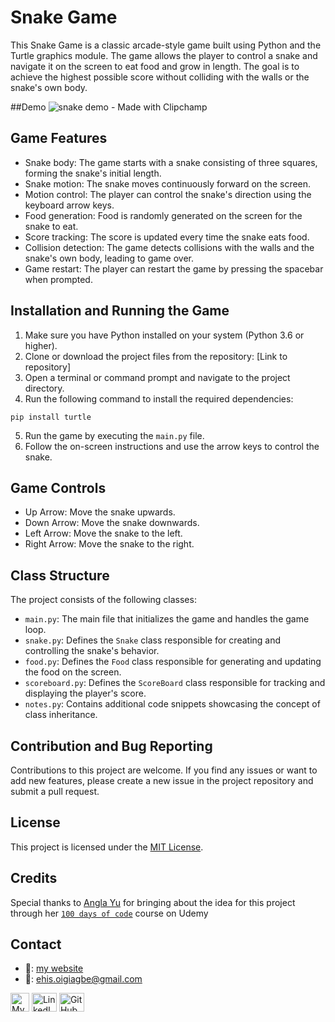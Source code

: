 # Snake Game

This Snake Game is a classic arcade-style game built using Python and the Turtle graphics module. The game allows the player to control a snake and navigate it on the screen to eat food and grow in length. The goal is to achieve the highest possible score without colliding with the walls or the snake's own body.

##Demo 
![snake demo - Made with Clipchamp](https://github.com/Ehiane/100_days_of_code_in_python-Projects/assets/79903725/235386bd-b554-4786-a756-da7dba34c715)

## Game Features

- Snake body: The game starts with a snake consisting of three squares, forming the snake's initial length.
- Snake motion: The snake moves continuously forward on the screen.
- Motion control: The player can control the snake's direction using the keyboard arrow keys.
- Food generation: Food is randomly generated on the screen for the snake to eat.
- Score tracking: The score is updated every time the snake eats food.
- Collision detection: The game detects collisions with the walls and the snake's own body, leading to game over.
- Game restart: The player can restart the game by pressing the spacebar when prompted.

## Installation and Running the Game

1. Make sure you have Python installed on your system (Python 3.6 or higher).
2. Clone or download the project files from the repository: [Link to repository]
3. Open a terminal or command prompt and navigate to the project directory.
4. Run the following command to install the required dependencies:
```
pip install turtle
```
5. Run the game by executing the `main.py` file.
6. Follow the on-screen instructions and use the arrow keys to control the snake.

## Game Controls

- Up Arrow: Move the snake upwards.
- Down Arrow: Move the snake downwards.
- Left Arrow: Move the snake to the left.
- Right Arrow: Move the snake to the right.

## Class Structure

The project consists of the following classes:

- `main.py`: The main file that initializes the game and handles the game loop.
- `snake.py`: Defines the `Snake` class responsible for creating and controlling the snake's behavior.
- `food.py`: Defines the `Food` class responsible for generating and updating the food on the screen.
- `scoreboard.py`: Defines the `ScoreBoard` class responsible for tracking and displaying the player's score.
- `notes.py`: Contains additional code snippets showcasing the concept of class inheritance.

## Contribution and Bug Reporting

Contributions to this project are welcome. If you find any issues or want to add new features, please create a new issue in the project repository and submit a pull request.

## License

This project is licensed under the [MIT License](LICENSE).

## Credits
Special thanks to [Angla Yu](https://twitter.com/yu_angela) for bringing about the idea for this project through her [`100 days of code`](https://www.udemy.com/course/100-days-of-code/) course on Udemy




## Contact
*  🔗: [my website](http://www.ehiane.info/) 
*  📧: ehis.oigiagbe@gmail.com
<p align="left">
    <a href="http://www.ehiane.info/" target="_blank"><img align="center" src="https://github.com/Ehiane/100_days_of_code_in_python-Projects/assets/79903725/55af3614-5f7d-4774-be46-e26a1d98f97d" alt="My Website" height="30" width="30" /></a>
    <a href="https://www.linkedin.com/in/ehiane-oigiagbe/" target="_blank"><img align="center" src="https://raw.githubusercontent.com/rahuldkjain/github-profile-readme-generator/master/src/images/icons/Social/linked-in-alt.svg" alt="LinkedIn" height="30" width="40" /></a>
    <a href="https://github.com/Ehiane" target="_blank"><img align="center" src="https://raw.githubusercontent.com/rahuldkjain/github-profile-readme-generator/master/src/images/icons/Social/github.svg" alt="GitHub" height="30" width="40" /></a>
    <a href="mailto:ehis.oigiagbe@gmail.com" target="_blank"><img align="center" src="https://github.com/Ehiane/100_days_of_code_in_python-Projects/assets/79903725/5018798f-b468-4411-897a-085da028
